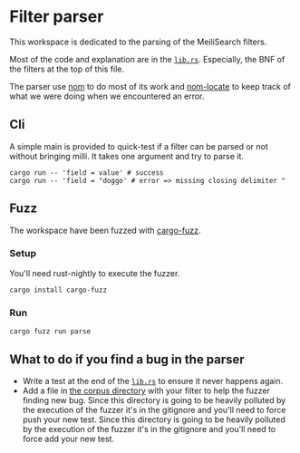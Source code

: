 # Filter parser

This workspace is dedicated to the parsing of the MeiliSearch filters.

Most of the code and explanation are in the [`lib.rs`](./src/lib.rs). Especially, the BNF of the filters at the top of this file.

The parser use [nom](https://docs.rs/nom/) to do most of its work and [nom-locate](https://docs.rs/nom_locate/) to keep track of what we were doing when we encountered an error.

## Cli
A simple main is provided to quick-test if a filter can be parsed or not without bringing milli.
It takes one argument and try to parse it.
```
cargo run -- 'field = value' # success
cargo run -- 'field = "doggo' # error => missing closing delimiter "
```

## Fuzz
The workspace have been fuzzed with [cargo-fuzz](https://rust-fuzz.github.io/book/cargo-fuzz.html).

### Setup
You'll need rust-nightly to execute the fuzzer.

```
cargo install cargo-fuzz
```

### Run
```
cargo fuzz run parse
```

## What to do if you find a bug in the parser

- Write a test at the end of the [`lib.rs`](./src/lib.rs) to ensure it never happens again.
- Add a file in [the corpus directory](./fuzz/corpus/parse/) with your filter to help the fuzzer finding new bug. Since this directory is going to be heavily polluted by the execution of the fuzzer it's in the gitignore and you'll need to force push your new test.
  Since this directory is going to be heavily polluted by the execution of the fuzzer it's in the gitignore and you'll need to force add your new test.
